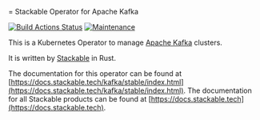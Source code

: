 = Stackable Operator for Apache Kafka

[![Build Actions Status](https://ci.stackable.tech/job/kafka%2doperator%2dit%2dnightly/badge/icon?subject=Integration%20Tests)](https://ci.stackable.tech/job/kafka%2doperator%2dit%2dnightly)
[![Maintenance](https://img.shields.io/badge/Maintained%3F-yes-green.svg)](https://GitHub.com/stackabletech/kafka-operator/graphs/commit-activity)

This is a Kubernetes Operator to manage [Apache Kafka](https://kafka.apache.org/) clusters.

It is written by [Stackable](https://www.stackable.tech) in Rust.

The documentation for this operator can be found at [https://docs.stackable.tech/kafka/stable/index.html](https://docs.stackable.tech/kafka/stable/index.html).
The documentation for all Stackable products can be found at [https://docs.stackable.tech](https://docs.stackable.tech).
